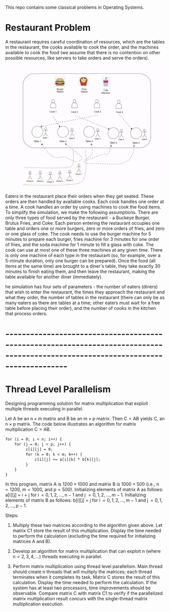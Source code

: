 This repo contains some classical problems in Operating Systems.

# Restaurant Problem
A restaurant requires careful coordination of resources,
which are the tables in the restaurant, the cooks available to cook the order, and the machines
available to cook the food (we assume that there is no contention on other possible resources,
like servers to take orders and serve the orders).
<p align="center">
  <img width="789" alt="Restaurant" src="https://github.com/iwinterknight/Operating-Systems/blob/master/Restaurant.gif">
</p>

Eaters in the restaurant place their orders when they get seated. These orders are then handled
by available cooks. Each cook handles one order at a time. A cook handles an order by using
machines to cook the food items. To simplify the simulation, we make the following
assumptions. There are only three types of food served by the restaurant - a Buckeye Burger,
Brutus Fries, and Coke. Each person entering the restaurant occupies one table and orders one
or more burgers, zero or more orders of fries, and zero or one glass of coke. The cook needs to
use the burger machine for 5 minutes to prepare each burger, fries machine for 3 minutes for
one order of fries, and the soda machine for 1 minute to fill a glass with coke. The cook can use
at most one of these three machines at any given time. There is only one machine of each type
in the restaurant (so, for example, over a 5-minute duration, only one burger can be prepared).
Once the food (all items at the same time) are brought to a diner's table, they take exactly 30
minutes to finish eating them, and then leave the restaurant, making the table available for
another diner (immediately).

he simulation has four sets of
parameters - the number of eaters (diners) that wish to enter the restaurant, the times they
approach the restaurant and what they order, the number of tables in the restaurant (there
can only be as many eaters as there are tables at a time; other eaters must wait for a free
table before placing their order), and the number of cooks in the kitchen that process orders.

# ---------------------------------------------------------------------------------------------------------------------------------
# Thread Level Parallelism
Designing programming solution for matrix multiplication that exploit multiple threads executing in parallel.

Let A be an n × m matrix and B be an m × p matrix. Then C = AB yields C, an n × p matrix. The code below illustrates an algorithm for matrix multiplication C = AB.
```
for (i = 0; i < n; i++) {
    for (j = 0; j < p; j++) {
         c[i][j] = 0;
         for (k = 0; k < m; k++) {
             c[i][j] += a[i][k] * b[k][j];
         }
    }
}
```
In this program, matrix A is 1200 × 1000 and matrix B is 1000 × 500 (i.e., n = 1200, m = 1000, and p = 500). Initializing elements of matrix A as follows: a[i][j] = i + j for i  = 0, 1, 2, …, n − 1 and j  = 0, 1, 2, …, m − 1. Initializing elements of matrix B as follows: b[i][j] = j for i  = 0, 1, 2, …, m − 1 and j  = 0, 1, 2, …, p − 1.

Steps:

1. Multiply these two matrices according to the algorithm given above. Let matrix C1 store the result of this multiplication. Display the time needed to perform the calculation (excluding the time required for initializing matrices A and B).

2. Develop an algorithm for matrix multiplication that can exploit n (where n = 2, 3, 4, …) threads executing in parallel.

3. Perform matrix multiplication using thread level parallelism. Main thread should create n threads that will multiply the matrices; each thread terminates when it completes its task. Matrix C stores the result of this calculation. Display the time needed to perform the calculation. If the system has at least two processors, time improvements should be observable. Compare matrix C with matrix C1 to verify if the parallelized matrix multiplication result concurs with the single-thread matrix multiplication execution.
